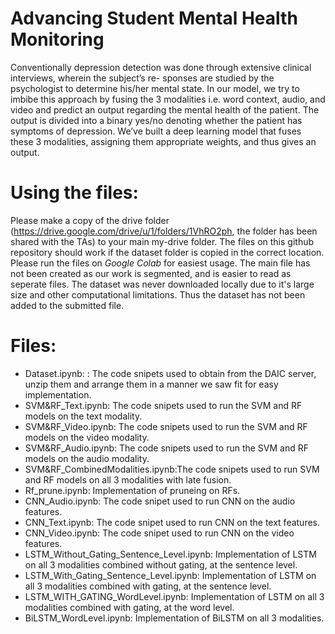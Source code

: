 # Advancing Student Mental Health Monitoring

Conventionally depression detection was done through extensive clinical interviews, wherein the subject’s re-
sponses are studied by the psychologist to determine his/her mental state. In our model, we try to imbibe this approach
by fusing the 3 modalities i.e. word context, audio, and video and predict an output regarding the mental health of
the patient. The output is divided into a binary yes/no denoting whether the patient has symptoms of depression. We’ve built a deep learning model that fuses these 3 modalities, assigning them appropriate weights, and thus
gives an output.

# Using the files:
Please make a copy of the drive folder (https://drive.google.com/drive/u/1/folders/1VhRO2ph, the folder has been shared with the TAs) to your main my-drive folder. The files on this github repository should work if the dataset folder is copied in the correct location. Please run the files on *Google Colab* for easiest usage. The main file has not been created as our work is segmented, and is easier to read as seperate files. The dataset was never downloaded locally due to it's large size and other computational limitations. Thus the dataset has not been added to the submitted file.

# Files:
* Dataset.ipynb: : The code snipets used to obtain from the DAIC server, unzip them and arrange them in a manner we saw fit for easy implementation.
* SVM&RF_Text.ipynb: The code snipets used to run the SVM and RF models on the text modality.
* SVM&RF_Video.ipynb: The code snipets used to run the SVM and RF models on the video modality.
* SVM&RF_Audio.ipynb: The code snipets used to run the SVM and RF models on the audio modality.
* SVM&RF_CombinedModalities.ipynb:The code snipets used to run SVM and RF models on all 3 modalities with late fusion.
* Rf_prune.ipynb: Implementation of pruneing on RFs. 
* CNN_Audio.ipynb: The code snipet used to run CNN on the audio features. 
* CNN_Text.ipynb: The code snipet used to run CNN on the text features. 
* CNN_Video.ipynb: The code snipet used to run CNN on the video features. 
* LSTM_Without_Gating_Sentence_Level.ipynb: Implementation of LSTM on all 3 modalities combined without gating, at the sentence level. 
* LSTM_With_Gating_Sentence_Level.ipynb: Implementation of LSTM on all 3 modalities combined with gating, at the sentence level. 
* LSTM_WITH_GATING_WordLevel.ipynb: Implementation of LSTM on all 3 modalities combined with gating, at the word level. 
* BiLSTM_WordLevel.ipynb: Implementation of BiLSTM on all 3 modalities. 
